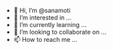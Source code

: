 - 👋 Hi, I’m @sanamoti
- 👀 I’m interested in ...
- 🌱 I’m currently learning ...
- 💞️ I’m looking to collaborate on ...
- 📫 How to reach me ...

<!---
sanamoti/sanamoti is a ✨ special ✨ repository because its `README.md` (this file) appears on your GitHub profile.
You can click the Preview link to take a look at your changes.
--->
